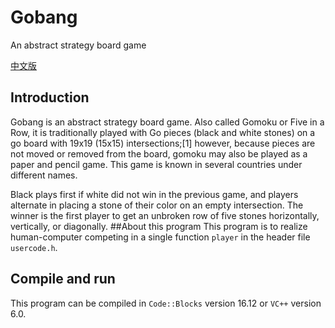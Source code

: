 # Gobang
An abstract strategy board game

[中文版](../master/README-ZH_CN.md)
## Introduction
Gobang is an abstract strategy board game. Also called Gomoku or Five in a Row, it is traditionally played with Go pieces (black and white stones) on a go board with 19x19 (15x15) intersections;[1] however, because pieces are not moved or removed from the board, gomoku may also be played as a paper and pencil game. This game is known in several countries under different names.

Black plays first if white did not win in the previous game, and players alternate in placing a stone of their color on an empty intersection. The winner is the first player to get an unbroken row of five stones horizontally, vertically, or diagonally.
##About this program
This program is to realize human-computer competing in a single function `player` in the header file `usercode.h`.

## Compile and run
This program can be compiled in `Code::Blocks` version 16.12 or `VC++` version 6.0.

